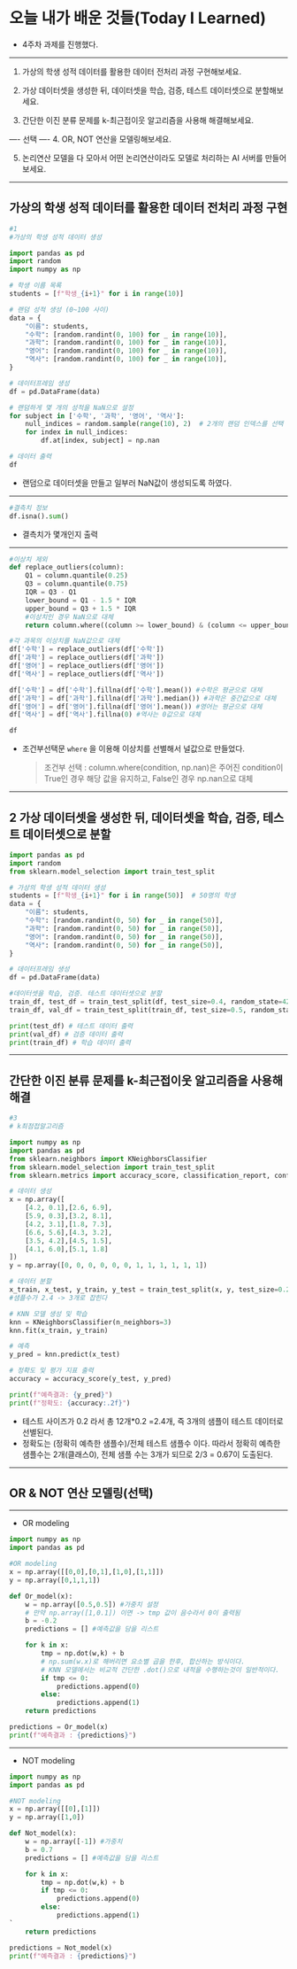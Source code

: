# 오늘 내가 배운 것들(Today I Learned)

- 4주차 과제를 진행했다.
---
1. 가상의 학생 성적 데이터를 활용한 데이터 전처리 과정 구현해보세요.

2. 가상 데이터셋을 생성한 뒤, 데이터셋을 학습, 검증, 테스트 데이터셋으로 분할해보세요.

3. 간단한 이진 분류 문제를 k-최근접이웃 알고리즘을 사용해 해결해보세요.

—- 선택 —-
4. OR, NOT 연산을 모델링해보세요. 

5. 논리연산 모델을 다 모아서 어떤 논리연산이라도 모델로 처리하는 AI 서버를 만들어보세요.
---
## 가상의 학생 성적 데이터를 활용한 데이터 전처리 과정 구현
```py
#1
#가상의 학생 성적 데이터 생성

import pandas as pd
import random
import numpy as np

# 학생 이름 목록
students = [f"학생_{i+1}" for i in range(10)]

# 랜덤 성적 생성 (0~100 사이)
data = {
    "이름": students,
    "수학": [random.randint(0, 100) for _ in range(10)],
    "과학": [random.randint(0, 100) for _ in range(10)],
    "영어": [random.randint(0, 100) for _ in range(10)],
    "역사": [random.randint(0, 100) for _ in range(10)],
}

# 데이터프레임 생성
df = pd.DataFrame(data)

# 랜덤하게 몇 개의 성적을 NaN으로 설정
for subject in ['수학', '과학', '영어', '역사']:
    null_indices = random.sample(range(10), 2)  # 2개의 랜덤 인덱스를 선택
    for index in null_indices:
        df.at[index, subject] = np.nan

# 데이터 출력
df
```
- 랜덤으로 데이터셋을 만들고 일부러 NaN값이 생성되도록 하였다.
---
```py
#결측치 정보
df.isna().sum()
```
- 결측치가 몇개인지 출력
---
```py
#이상치 제외
def replace_outliers(column):
    Q1 = column.quantile(0.25)
    Q3 = column.quantile(0.75)
    IQR = Q3 - Q1
    lower_bound = Q1 - 1.5 * IQR
    upper_bound = Q3 + 1.5 * IQR
    #이상치인 경우 NaN으로 대체
    return column.where((column >= lower_bound) & (column <= upper_bound),np.nan)

#각 과목의 이상치를 NaN값으로 대체
df['수학'] = replace_outliers(df['수학'])
df['과학'] = replace_outliers(df['과학'])
df['영어'] = replace_outliers(df['영어'])
df['역사'] = replace_outliers(df['역사'])

df['수학'] = df['수학'].fillna(df['수학'].mean()) #수학은 평균으로 대체
df['과학'] = df['과학'].fillna(df['과학'].median()) #과학은 중간값으로 대체
df['영어'] = df['영어'].fillna(df['영어'].mean()) #영어는 평균으로 대체
df['역사'] = df['역사'].fillna(0) #역사는 0값으로 대체

df
```

- 조건부선택문 `where` 을 이용해 이상치를 선별해서 널값으로 만들었다.
    > 조건부 선택 : column.where(condition, np.nan)은 주어진 condition이 True인 경우 해당 값을 유지하고, False인 경우 np.nan으로 대체

---
## 2 가상 데이터셋을 생성한 뒤, 데이터셋을 학습, 검증, 테스트 데이터셋으로 분할

```py
import pandas as pd
import random
from sklearn.model_selection import train_test_split

# 가상의 학생 성적 데이터 생성
students = [f"학생_{i+1}" for i in range(50)]  # 50명의 학생
data = {
    "이름": students,
    "수학": [random.randint(0, 50) for _ in range(50)],
    "과학": [random.randint(0, 50) for _ in range(50)],
    "영어": [random.randint(0, 50) for _ in range(50)],
    "역사": [random.randint(0, 50) for _ in range(50)],
}

# 데이터프레임 생성
df = pd.DataFrame(data)

#데이터셋을 학습, 검증. 테스트 데이터셋으로 분할
train_df, test_df = train_test_split(df, test_size=0.4, random_state=42)
train_df, val_df = train_test_split(train_df, test_size=0.5, random_state=42)

print(test_df) # 테스트 데이터 출력
print(val_df) # 검증 데이터 출력
print(train_df) # 학습 데이터 출력
```
---
## 간단한 이진 분류 문제를 k-최근접이웃 알고리즘을 사용해 해결

```py
#3
# k최점접알고리즘

import numpy as np
import pandas as pd
from sklearn.neighbors import KNeighborsClassifier
from sklearn.model_selection import train_test_split
from sklearn.metrics import accuracy_score, classification_report, confusion_matrix

# 데이터 생성
x = np.array([
    [4.2, 0.1],[2.6, 6.9],
    [5.9, 0.3],[3.2, 8.1],
    [4.2, 3.1],[1.8, 7.3],
    [6.6, 5.6],[4.3, 3.2],
    [3.5, 4.2],[4.5, 1.5],
    [4.1, 6.0],[5.1, 1.8]
])
y = np.array([0, 0, 0, 0, 0, 0, 1, 1, 1, 1, 1, 1])

# 데이터 분할
x_train, x_test, y_train, y_test = train_test_split(x, y, test_size=0.2, random_state=42)
#샘플수가 2.4 -> 3개로 잡힌다

# KNN 모델 생성 및 학습
knn = KNeighborsClassifier(n_neighbors=3)
knn.fit(x_train, y_train)

# 예측
y_pred = knn.predict(x_test)

# 정확도 및 평가 지표 출력
accuracy = accuracy_score(y_test, y_pred)

print(f"예측결과: {y_pred}")
print(f"정확도: {accuracy:.2f}")
```
- 테스트 사이즈가 0.2 라서 총 12개*0.2 =2.4개, 즉 3개의 샘플이 테스트 데이터로 선별된다.
- 정확도는 (정확히 예측한 샘플수)/전체 테스트 샘플수 이다. 따라서 정확히 예측한 샘플수는 2개(클래스0), 전체 샘플 수는 3개가 되므로 2/3 = 0.67이 도출된다.
---

## OR & NOT 연산 모델링(선택)
---
- OR modeling

```py
import numpy as np
import pandas as pd

#OR modeling
x = np.array([[0,0],[0,1],[1,0],[1,1]])
y = np.array([0,1,1,1])

def Or_model(x):
    w = np.array([0.5,0.5]) #가중치 설정
    # 만약 np.array([1,0.1]) 이면 -> tmp 값이 음수라서 0이 출력됨
    b = -0.2
    predictions = [] #예측값을 담을 리스트

    for k in x:
        tmp = np.dot(w,k) + b
        # np.sum(w.x)로 해버리면 요소별 곱을 한후, 합산하는 방식이다.
        # KNN 모델에서는 비교적 간단한 .dot()으로 내적을 수행하는것이 일반적이다.
        if tmp <= 0:
            predictions.append(0)
        else:
            predictions.append(1)
    return predictions

predictions = Or_model(x)
print(f"예측결과 : {predictions}")
```
---
- NOT modeling

```py
import numpy as np
import pandas as pd

#NOT modeling
x = np.array([[0],[1]])
y = np.array([1,0])

def Not_model(x):
    w = np.array([-1]) #가중치
    b = 0.7
    predictions = [] #예측값을 담을 리스트

    for k in x:
        tmp = np.dot(w,k) + b
        if tmp <= 0:
            predictions.append(0)
        else:
            predictions.append(1)
`
    return predictions

predictions = Not_model(x)
print(f"예측결과 : {predictions}")
```


